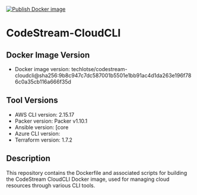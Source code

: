 [![Publish Docker image](https://github.com/techlotse/codestream-cloudcli/actions/workflows/docker-publish.yml/badge.svg)](https://github.com/techlotse/codestream-cloudcli/actions/workflows/docker-publish.yml)
# CodeStream-CloudCLI
## Docker Image Version

- Docker image version: techlotse/codestream-cloudcli@sha256:9b8c947c7dc587001b5501e1bb91ac4d1da263e196f786c0a35cb116a666f35d

## Tool Versions

- AWS CLI version: 2.15.17
- Packer version: Packer v1.10.1
- Ansible version: [core
- Azure CLI version: 
- Terraform version: 1.7.2

## Description

This repository contains the Dockerfile and associated scripts for building the CodeStream CloudCLI Docker image, used for managing cloud resources through various CLI tools.